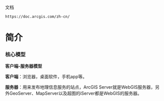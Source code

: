 

文档

```
https://doc.arcgis.com/zh-cn/
```

# 简介

### 核心模型

**客户端-服务器模型**

**客户端**：浏览器，桌面软件，手机app等。

**服务器**：用来发布地理信息服务的站点，ArcGIS Server就是WebGIS服务器，另外GeoServer、MapServer以及超图的iServer都是WebGIS的服务器。

